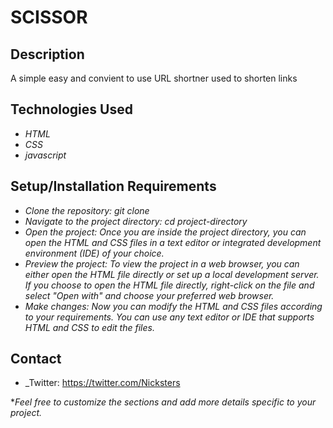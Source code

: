 <!-- @format -->

# SCISSOR

## Description

A simple easy and convient to use URL shortner used to shorten links

## Technologies Used

- _HTML_
- _CSS_
- _javascript_

## Setup/Installation Requirements

- _Clone the repository: git clone <repository-url>_
- _Navigate to the project directory: cd project-directory_
- _Open the project: Once you are inside the project directory, you can open the HTML and CSS files in a text editor or integrated development environment (IDE) of your choice._
- _Preview the project: To view the project in a web browser, you can either open the HTML file directly or set up a local development server. If you choose to open the HTML file directly, right-click on the file and select "Open with" and choose your preferred web browser._
- _Make changes: Now you can modify the HTML and CSS files according to your requirements. You can use any text editor or IDE that supports HTML and CSS to edit the files._

## Contact

- \_Twitter: https://twitter.com/Nicksters

\*_Feel free to customize the sections and add more details specific to your project._
